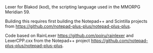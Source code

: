 Lexer for Blakod (kod), the scripting language used in the MMORPG Meridian 59.

Building this requires first building the Notepad++ and Scintilla projects from https://github.com/notepad-plus-plus/notepad-plus-plus.

Code based on RainLexer https://github.com/poiru/rainlexer and LexerCPP.cxx from the Notepad++ project https://github.com/notepad-plus-plus/notepad-plus-plus.